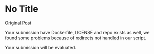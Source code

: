 # No Title

[Original Post](https://discourse.onlinedegree.iitm.ac.in/t/171141/191)

<p>Your submission have Dockerfile, LICENSE and repo exists as well, we found some problems because of redirects not handled in our script.</p>
<p>Your submission will be evaluated.</p>